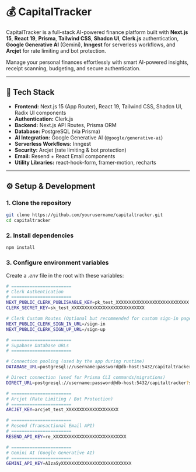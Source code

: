 # 💰 CapitalTracker

CapitalTracker is a full-stack AI-powered finance platform built with **Next.js 15**, **React 19**, **Prisma**, **Tailwind CSS**, **Shadcn UI**, **Clerk.js** authentication, **Google Generative AI** (Gemini), **Inngest** for serverless workflows, and **Arcjet** for rate limiting and bot protection.

Manage your personal finances effortlessly with smart AI-powered insights, receipt scanning, budgeting, and secure authentication.

---

## 🚀 Tech Stack

- **Frontend:** Next.js 15 (App Router), React 19, Tailwind CSS, Shadcn UI, Radix UI components
- **Authentication:** Clerk.js
- **Backend:** Next.js API Routes, Prisma ORM
- **Database:** PostgreSQL (via Prisma)
- **AI Integration:** Google Generative AI (`@google/generative-ai`)
- **Serverless Workflows:** Inngest
- **Security:** Arcjet (rate limiting & bot protection)
- **Email:** Resend + React Email components
- **Utility Libraries:** react-hook-form, framer-motion, recharts

---

## ⚙️ Setup & Development

### 1. Clone the repository

```bash
git clone https://github.com/yourusername/capitaltracker.git
cd capitaltracker
```

### 2. Install dependencies

```bash
npm install
```

### 3. Configure environment variables

Create a *.env* file in the root with these variables:

```bash
# =======================
# Clerk Authentication
# =======================
NEXT_PUBLIC_CLERK_PUBLISHABLE_KEY=pk_test_XXXXXXXXXXXXXXXXXXXXXXXXXXXX
CLERK_SECRET_KEY=sk_test_XXXXXXXXXXXXXXXXXXXXXXXXXXXX

# Clerk Custom Routes (Optional but recommended for custom sign-in pages)
NEXT_PUBLIC_CLERK_SIGN_IN_URL=/sign-in
NEXT_PUBLIC_CLERK_SIGN_UP_URL=/sign-up

# =======================
# Supabase Database URLs
# =======================

# Connection pooling (used by the app during runtime)
DATABASE_URL=postgresql://username:password@db-host:5432/capitaltracker?sslmode=require

# Direct connection (used for Prisma CLI commands/migrations)
DIRECT_URL=postgresql://username:password@db-host:5432/capitaltracker?sslmode=require

# =======================
# Arcjet (Rate Limiting / Bot Protection)
# =======================
ARCJET_KEY=arcjet_test_XXXXXXXXXXXXXXXXXXXX

# =======================
# Resend (Transactional Email API)
# =======================
RESEND_API_KEY=re_XXXXXXXXXXXXXXXXXXXXXXXXXXXX

# =======================
# Gemini AI (Google Generative AI)
# =======================
GEMINI_API_KEY=AIzaSyXXXXXXXXXXXXXXXXXXXXXXXXXXX

```

